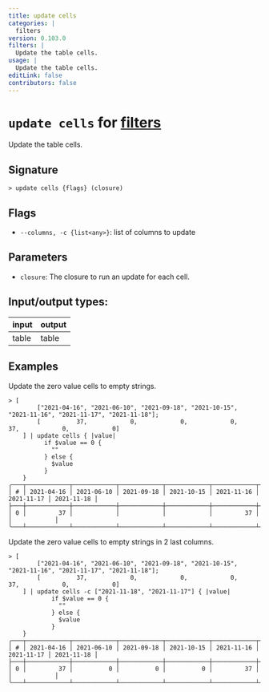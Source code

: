 ```yaml
---
title: update cells
categories: |
  filters
version: 0.103.0
filters: |
  Update the table cells.
usage: |
  Update the table cells.
editLink: false
contributors: false
---
```

<!-- This file is automatically generated. Please edit the command in https://github.com/nushell/nushell instead. -->

# `update cells` for [filters](/commands/categories/filters.md)

<div class='command-title'>Update the table cells.</div>

## Signature

```> update cells {flags} (closure)```

## Flags

 -  `--columns, -c {list<any>}`: list of columns to update

## Parameters

 -  `closure`: The closure to run an update for each cell.


## Input/output types:

| input | output |
| ----- | ------ |
| table | table  |

## Examples

Update the zero value cells to empty strings.
```nu
> [
        ["2021-04-16", "2021-06-10", "2021-09-18", "2021-10-15", "2021-11-16", "2021-11-17", "2021-11-18"];
        [          37,            0,            0,            0,           37,            0,            0]
    ] | update cells { |value|
          if $value == 0 {
            ""
          } else {
            $value
          }
    }
╭───┬────────────┬────────────┬────────────┬────────────┬────────────┬────────────┬────────────╮
│ # │ 2021-04-16 │ 2021-06-10 │ 2021-09-18 │ 2021-10-15 │ 2021-11-16 │ 2021-11-17 │ 2021-11-18 │
├───┼────────────┼────────────┼────────────┼────────────┼────────────┼────────────┼────────────┤
│ 0 │         37 │            │            │            │         37 │            │            │
╰───┴────────────┴────────────┴────────────┴────────────┴────────────┴────────────┴────────────╯

```

Update the zero value cells to empty strings in 2 last columns.
```nu
> [
        ["2021-04-16", "2021-06-10", "2021-09-18", "2021-10-15", "2021-11-16", "2021-11-17", "2021-11-18"];
        [          37,            0,            0,            0,           37,            0,            0]
    ] | update cells -c ["2021-11-18", "2021-11-17"] { |value|
            if $value == 0 {
              ""
            } else {
              $value
            }
    }
╭───┬────────────┬────────────┬────────────┬────────────┬────────────┬────────────┬────────────╮
│ # │ 2021-04-16 │ 2021-06-10 │ 2021-09-18 │ 2021-10-15 │ 2021-11-16 │ 2021-11-17 │ 2021-11-18 │
├───┼────────────┼────────────┼────────────┼────────────┼────────────┼────────────┼────────────┤
│ 0 │         37 │          0 │          0 │          0 │         37 │            │            │
╰───┴────────────┴────────────┴────────────┴────────────┴────────────┴────────────┴────────────╯

```
